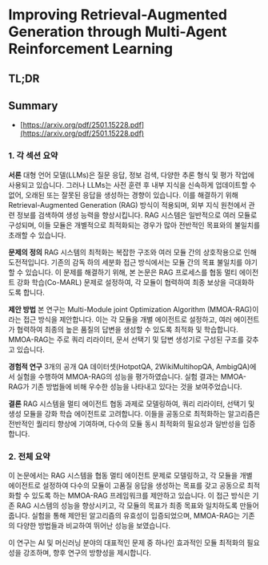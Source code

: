 # Improving Retrieval-Augmented Generation through Multi-Agent Reinforcement Learning
## TL;DR
## Summary
- [https://arxiv.org/pdf/2501.15228.pdf](https://arxiv.org/pdf/2501.15228.pdf)

### 1. 각 섹션 요약

**서론**
대형 언어 모델(LLMs)은 질문 응답, 정보 검색, 다양한 추론 형식 및 평가 작업에 사용되고 있습니다. 그러나 LLMs는 사전 훈련 후 내부 지식을 신속하게 업데이트할 수 없어, 오래된 또는 잘못된 응답을 생성하는 경향이 있습니다. 이를 해결하기 위해 Retrieval-Augmented Generation (RAG) 방식이 적용되며, 외부 지식 원천에서 관련 정보를 검색하여 생성 능력을 향상시킵니다. RAG 시스템은 일반적으로 여러 모듈로 구성되며, 이들 모듈은 개별적으로 최적화되는 경우가 많아 전반적인 목표와의 불일치를 초래할 수 있습니다.

**문제의 정의**
RAG 시스템의 최적화는 복잡한 구조와 여러 모듈 간의 상호작용으로 인해 도전적입니다. 기존의 감독 하의 세분화 접근 방식에서는 모듈 간의 목표 불일치를 야기할 수 있습니다. 이 문제를 해결하기 위해, 본 논문은 RAG 프로세스를 협동 멀티 에이전트 강화 학습(Co-MARL) 문제로 설정하여, 각 모듈이 협력하여 최종 보상을 극대화하도록 합니다.

**제안 방법**
본 연구는 Multi-Module joint Optimization Algorithm (MMOA-RAG)이라는 접근 방식을 제안합니다. 이는 각 모듈을 개별 에이전트로 설정하고, 여러 에이전트가 협력하여 최종의 높은 품질의 답변을 생성할 수 있도록 최적화 및 학습합니다. MMOA-RAG는 주로 쿼리 리라이터, 문서 선택기 및 답변 생성기로 구성된 구조를 갖추고 있습니다.

**경험적 연구**
3개의 공개 QA 데이터셋(HotpotQA, 2WikiMultihopQA, AmbigQA)에서 실험을 수행하여 MMOA-RAG의 성능을 평가하였습니다. 실험 결과는 MMOA-RAG가 기존 방법들에 비해 우수한 성능을 나타내고 있다는 것을 보여주었습니다.

**결론**
RAG 시스템을 멀티 에이전트 협동 과제로 모델링하여, 쿼리 리라이터, 선택기 및 생성 모듈을 강화 학습 에이전트로 고려합니다. 이들을 공동으로 최적화하는 알고리즘은 전반적인 퀄리티 향상에 기여하며, 다수의 모듈 동시 최적화의 필요성과 일반성을 입증합니다.

### 2. 전체 요약

이 논문에서는 RAG 시스템을 협동 멀티 에이전트 문제로 모델링하고, 각 모듈을 개별 에이전트로 설정하여 다수의 모듈이 고품질 응답을 생성하는 목표를 갖고 공동으로 최적화할 수 있도록 하는 MMOA-RAG 프레임워크를 제안하고 있습니다. 이 접근 방식은 기존 RAG 시스템의 성능을 향상시키고, 각 모듈의 목표가 최종 목표와 일치하도록 만들어 줍니다. 실험을 통해 제안된 알고리즘의 유효성이 입증되었으며, MMOA-RAG는 기존의 다양한 방법들과 비교하여 뛰어난 성능을 보였습니다. 

이 연구는 AI 및 머신러닝 분야의 대표적인 문제 중 하나인 효과적인 모듈 최적화의 필요성을 강조하며, 향후 연구의 방향성을 제시합니다.